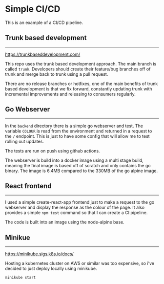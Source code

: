 # Simple CI/CD
This is an example of a CI/CD pipeline.

## Trunk based development
---
https://trunkbaseddevelopment.com/

This repo uses the trunk based development approach. The main branch is called `trunk`. Developers should create their feature/bug branches off of trunk and merge back to trunk using a pull request.

There are no release branches or hotfixes, one of the main benefits of trunk based development is that we fix forward, constantly updating trunk with incremental improvements and releasing to consumers regularly.

## Go Webserver
---
In the `backend` directory there is a simple go webserver and test. The variable `COLOUR` is read from the environment and returned in a request to the `/` endpoint. This is just to have some config that will allow me to test rolling out updates.

The tests are run on push using github actions.

The webserver is build into a docker image using a multi stage build, meaning the final image is based off of scratch and only contains the go binary. The image is 6.4MB compared to the 330MB of the go alpine image.

## React frontend
---
I used a simple create-react-app frontend just to make a request to the go webserver and display the response as the colour of the page. It also provides a simple `npm test` command so that I can create a CI pipeline.

The code is built into an image using the node-alpine base.

## Minikue
---
https://minikube.sigs.k8s.io/docs/

Hosting a kubernetes cluster on AWS or similar was too expensive, so i've decided to just deploy locally using minikube.

`minikube start`
